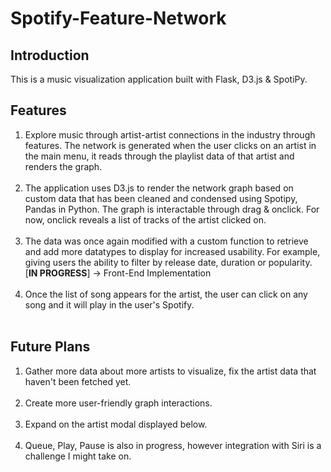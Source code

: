 # Spotify-Feature-Network


##  Introduction

This is a music visualization application built with Flask, D3.js & SpotiPy. 

##  Features

1. Explore music through artist-artist connections in the industry through features. The network is generated when the user clicks on an artist in the main menu, it reads through the playlist data of that artist and renders the graph.
   <br><br>
2. The application uses D3.js to render the network graph based on custom data that has been cleaned and condensed using Spotipy, Pandas in Python. The graph is interactable through drag & onclick. For now, onclick reveals a list of tracks of the artist clicked on.
   <br><br>
3. The data was once again modified with a custom function to retrieve and add more datatypes to display for increased usability. For example, giving users the ability to filter by release date, duration or popularity. [__IN PROGRESS__] -> Front-End Implementation 
   <br><br>
4. Once the list of song appears for the artist, the user can click on any song and it will play in the user's Spotify.
   <br><br>


##  Future Plans
1. Gather more data about more artists to visualize, fix the artist data that haven't been fetched yet.
   <br><br>
2. Create more user-friendly graph interactions.
   <br><br>
3. Expand on the artist modal displayed below.
   <br><br>
4. Queue, Play, Pause is also in progress, however integration with Siri is a challenge I might take on.
   <br><br>
